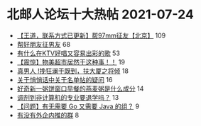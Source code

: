 # 北邮人论坛十大热帖 2021-07-24

- [【王道，联系方式已更新】帮97mm征友【北京】](https://bbs.byr.cn/article/Friends/1999828) 109
- [帮好朋友征男友](https://bbs.byr.cn/article/Feeling/3174936) 68
- [有什么在KTV好唱又容易出彩的歌](https://bbs.byr.cn/article/KaraOK/109621) 53
- [【震惊】物美超市居然干这种事！！](https://bbs.byr.cn/article/Picture/3295823) 19
- [真男人 !挽狂澜于既到，扶大厦之将倾](https://bbs.byr.cn/article/LOL/29296) 18
- [关于悄悄话中关于名单帖的疑问](https://bbs.byr.cn/article/Talking/6291604) 16
- [好奇新一粥饼窗口早餐的燕麦粥是什么成分](https://bbs.byr.cn/article/Food/514754) 14
- [调剂到非计算机的专业要退学吗？](https://bbs.byr.cn/article/AimGraduate/1209144) 13
- [【问题】有无需要 Go 又需要 Java 的组？](https://bbs.byr.cn/article/Java/65697) 9
- [有没有外企内推的群](https://bbs.byr.cn/article/WorkLife/1170596) 8


